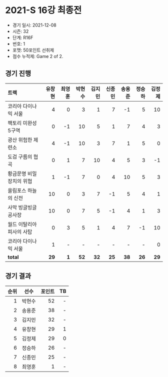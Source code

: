 # 2021-S 16강 최종전

- 경기 일시: 2021-12-08
- 시즌: 32
- 단계: R16F
- 번호: 1
- 포맷: 50포인트 선취제
- 점수 누적제: Game 2 of 2.





## 경기 진행

| 트랙 | 유창현 | 최영훈 | 박현수 | 김지민 | 신종민 | 송용준 | 정승하 | 김정제 |
|:---|---:|---:|---:|---:|---:|---:|---:|---:|
| 코리아 다이나믹 서울 | 4 | 0 | 3 | 1 | 7 | -1 | 5 | 10 |
| 팩토리 미완성 5구역 | 0 | -1 | 10 | 5 | 1 | 7 | 4 | 3 |
| 광산 위험한 제련소 | 4 | -1 | 10 | 3 | 7 | 1 | 5 | 0 |
| 도검 구름의 협곡 | 0 | 1 | 7 | 10 | 4 | 5 | 3 | -1 |
| 황금문명 비밀장치의 위협 | 1 | -1 | 7 | 0 | 4 | 10 | 5 | 3 |
| 올림포스 하늘의 신전 | 10 | 0 | 3 | 7 | -1 | 5 | 4 | 1 |
| 사막 빙글빙글 공사장 | 10 | 0 | 7 | 5 | -1 | 4 | 1 | 3 |
| 월드 이탈리아 피사의 사탑 | 0 | 3 | 5 | 1 | 4 | 7 | -1 | 10 |
| 코리아 다이나믹 서울 | 1 | - | - | - | - | - | - | 0 |
| __total__ | __29__ | __1__ | __52__ | __32__ | __25__ | __38__ | __26__ | __29__ |




## 경기 결과

| 순위 | 선수 | 포인트 | TB |
|---:|:---:|---:|---:|
| 1 | 박현수 | 52 | - |
| 2 | 송용준 | 38 | - |
| 3 | 김지민 | 32 | - |
| 4 | 유창현 | 29 | 1 |
| 5 | 김정제 | 29 | 0 |
| 6 | 정승하 | 26 | - |
| 7 | 신종민 | 25 | - |
| 8 | 최영훈 | 1 | - |


